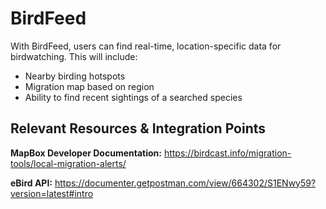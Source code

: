 # BirdFeed

With BirdFeed, users can find real-time, location-specific data for birdwatching. This will include:

* Nearby birding hotspots
* Migration map based on region
* Ability to find recent sightings of a searched species

## Relevant Resources & Integration Points
**MapBox Developer Documentation:** https://birdcast.info/migration-tools/local-migration-alerts/

**eBird API:** https://documenter.getpostman.com/view/664302/S1ENwy59?version=latest#intro 